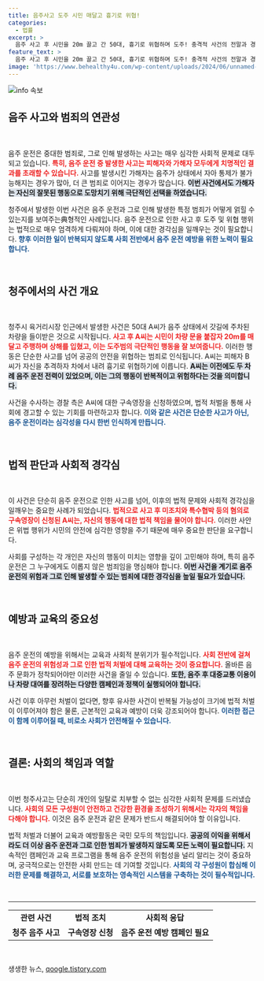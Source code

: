 ```yaml
---
title: 음주사고 도주 시민 매달고 흉기로 위협!
categories:
  - 법률
excerpt: >
  음주 사고 후 시민을 20m 끌고 간 50대, 흉기로 위협하며 도주! 충격적 사건의 전말과 경찰의 압박 속 A씨의 내막은? 클릭하면 더 많은 이야기가 펼쳐집니다!
feature_text: >
  음주 사고 후 시민을 20m 끌고 간 50대, 흉기로 위협하며 도주! 충격적 사건의 전말과 경찰의 압박 속 A씨의 내막은? 클릭하면 더 많은 이야기가 펼쳐집니다!
image: 'https://www.behealthy4u.com/wp-content/uploads/2024/06/unnamed-file.png'
---
```


<p><img src="https://www.behealthy4u.com/wp-content/uploads/2024/06/unnamed-file.png" alt="info 속보" /></p>

<h2 data-ke-size="size26">음주 사고와 범죄의 연관성</h2>

<p data-ke-size="size16">&nbsp;</p>

<p>음주 운전은 중대한 범죄로, 그로 인해 발생하는 사고는 매우 심각한 사회적 문제로 대두되고 있습니다. <b><span style="color: #ee2323;">특히, 음주 운전 중 발생한 사고는 피해자와 가해자 모두에게 치명적인 결과를 초래할 수 있습니다.</span></b> 사고를 발생시킨 가해자는 음주가 상태에서 자아 통제가 불가능해지는 경우가 많아, 더 큰 범죄로 이어지는 경우가 많습니다. <b><span style="background-color: #21538527;">이번 사건에서도 가해자는 자신의 잘못된 행동으로 도망치기 위해 극단적인 선택을 하였습니다.</span></b></p>

<p>청주에서 발생한 이번 사건은 음주 운전과 그로 인해 발생한 특정 범죄가 어떻게 얽힐 수 있는지를 보여주는典형적인 사례입니다. 음주 운전으로 인한 사고 후 도주 및 위협 행위는 법적으로 매우 엄격하게 다뤄져야 하며, 이에 대한 경각심을 일깨우는 것이 필요합니다. <b><span style="color: #1a5490;">향후 이러한 일이 반복되지 않도록 사회 전반에서 음주 운전 예방을 위한 노력이 필요합니다.</span></b></p>

<p data-ke-size="size16">&nbsp;</p>

<h2 data-ke-size="size26">청주에서의 사건 개요</h2>

<p data-ke-size="size16">&nbsp;</p>

<p>청주시 육거리시장 인근에서 발생한 사건은 50대 A씨가 음주 상태에서 갓길에 주차된 차량을 들이받은 것으로 시작됩니다. <b><span style="color: #ee2323;">사고 후 A씨는 시민이 차량 문을 붙잡자 20m를 매달고 주행하며 상해를 입혔고, 이는 도주범의 극단적인 행동을 잘 보여줍니다.</span></b> 이러한 행동은 단순한 사고를 넘어 공공의 안전을 위협하는 범죄로 인식됩니다. A씨는 피해자 B씨가 자신을 추격하자 차에서 내려 흉기로 위협하기에 이릅니다. <b><span style="background-color: #21538527;">A씨는 이전에도 두 차례 음주 운전 전력이 있었으며, 이는 그의 행동이 반복적이고 위험하다는 것을 의미합니다.</span></b></p>

<p>사건을 수사하는 경찰 측은 A씨에 대한 구속영장을 신청하였으며, 법적 처벌을 통해 사회에 경고할 수 있는 기회를 마련하고자 합니다. <b><span style="color: #1a5490;">이와 같은 사건은 단순한 사고가 아닌, 음주 운전이라는 심각성을 다시 한번 인식하게 만듭니다.</span></b></p>

<p data-ke-size="size16">&nbsp;</p>

<h2 data-ke-size="size26">법적 판단과 사회적 경각심</h2>

<p data-ke-size="size16">&nbsp;</p>

<p>이 사건은 단순히 음주 운전으로 인한 사고를 넘어, 이후의 법적 문제와 사회적 경각심을 일깨우는 중요한 사례가 되었습니다. <b><span style="color: #ee2323;">법적으로 사고 후 미조치와 특수협박 등의 혐의로 구속영장이 신청된 A씨는, 자신의 행동에 대한 법적 책임을 물어야 합니다.</span></b> 이러한 사안은 위법 행위가 시민의 안전에 심각한 영향을 주기 때문에 매우 중요한 판단을 요구합니다.</p>

<p>사회를 구성하는 각 개인은 자신의 행동이 미치는 영향을 깊이 고민해야 하며, 특히 음주 운전은 그 누구에게도 이롭지 않은 범죄임을 명심해야 합니다. <b><span style="background-color: #21538527;">이번 사건을 계기로 음주 운전의 위험과 그로 인해 발생할 수 있는 범죄에 대한 경각심을 높일 필요가 있습니다.</span></b></p>

<p data-ke-size="size16">&nbsp;</p>

<h2 data-ke-size="size26">예방과 교육의 중요성</h2>

<p data-ke-size="size16">&nbsp;</p>

<p>음주 운전의 예방을 위해서는 교육과 사회적 분위기가 필수적입니다. <b><span style="color: #ee2323;">사회 전반에 걸쳐 음주 운전의 위험성과 그로 인한 법적 처벌에 대해 교육하는 것이 중요합니다.</span></b> 올바른 음주 문화가 정착되어야만 이러한 사건을 줄일 수 있습니다. <b><span style="background-color: #21538527;">또한, 음주 후 대중교통 이용이나 차량 대여를 장려하는 다양한 캠페인과 정책이 실행되어야 합니다.</span></b></p>

<p>사건 이후 아무런 처벌이 없다면, 향후 유사한 사건이 반복될 가능성이 크기에 법적 처벌이 이루어져야 함은 물론, 근본적인 교육과 예방이 더욱 강조되어야 합니다. <b><span style="color: #1a5490;">이러한 접근이 함께 이루어질 때, 비로소 사회가 안전해질 수 있습니다.</span></b></p>

<p data-ke-size="size16">&nbsp;</p>

<h2 data-ke-size="size26">결론: 사회의 책임과 역할</h2>

<p data-ke-size="size16">&nbsp;</p>

<p>이번 청주사고는 단순히 개인의 일탈로 치부할 수 없는 심각한 사회적 문제를 드러냈습니다. <b><span style="color: #ee2323;">사회의 모든 구성원이 안전하고 건강한 환경을 조성하기 위해서는 각자의 책임을 다해야 합니다.</span></b> 이것은 음주 운전과 같은 문제가 반드시 해결되어야 할 이유입니다.</p>

<p>법적 처벌과 더불어 교육과 예방활동은 국민 모두의 책임입니다. <b><span style="background-color: #21538527;">공공의 이익을 위해서라도 더 이상 음주 운전과 그로 인한 범죄가 발생하지 않도록 모든 노력이 필요합니다.</span></b> 지속적인 캠페인과 교육 프로그램을 통해 음주 운전의 위험성을 널리 알리는 것이 중요하며, 궁극적으로는 안전한 사회 만드는 데 기여할 것입니다. <b><span style="color: #1a5490;">사회의 각 구성원이 합심해 이러한 문제를 해결하고, 서로를 보호하는 영속적인 시스템을 구축하는 것이 필수적입니다.</span></b></p>

<p data-ke-size="size16">&nbsp;</p>

<hr>

<table style="width: 100%;">
  <tr>
    <td style="text-align: center; height: 17px;"><b>관련 사건</b></td>
    <td style="text-align: center; height: 17px;"><b>법적 조치</b></td>
    <td style="text-align: center; height: 17px;"><b>사회적 응답</b></td>
  </tr>
  <tr>
    <td style="text-align: center; height: 17px;"><b>청주 음주 사고</b></td>
    <td style="text-align: center; height: 17px;"><b>구속영장 신청</b></td>
    <td style="text-align: center; height: 17px;"><b>음주 운전 예방 캠페인 필요</b></td>
  </tr>
</table>

<p data-ke-size="size16">&nbsp;</p>
생생한 뉴스, <a href="https://qoogle.tistory.com" rel="dofollow">qoogle.tistory.com</a>


